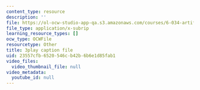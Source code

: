 ```yaml
---
content_type: resource
description: ''
file: https://ol-ocw-studio-app-qa.s3.amazonaws.com/courses/6-034-artificial-intelligence-fall-2010/23557cfb6520546cb42b6b6e1d85fab1_UHBmv7qCey4.vtt
file_type: application/x-subrip
learning_resource_types: []
ocw_type: OCWFile
resourcetype: Other
title: 3play caption file
uid: 23557cfb-6520-546c-b42b-6b6e1d85fab1
video_files:
  video_thumbnail_file: null
video_metadata:
  youtube_id: null
---
```

